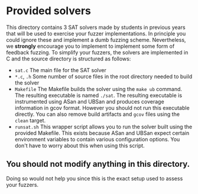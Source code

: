 # Provided solvers

This directory contains 3 SAT solvers made by students in previous years that will be used to exercise your fuzzer implementations.
In principle you could ignore these and implement a dumb fuzzing scheme.
Nevertheless, we **strongly** encourage you to implement to implement some form of feedback fuzzing.
To simplify your fuzzers, the solvers are implemented in C and the source directory is structured as follows:

- `sat.c` The main file for the SAT solver
- `*.c`, `.h` Some number of source files in the root directory needed to build the solver
- `Makefile` The Makefile builds the solver using the `make ub` command. The resulting executable is named `./sat`. The resulting executable is instrumented using ASan and UBSan and produces coverage information in gcov format. However you should not run this executable directly. You can also remove build artifacts and `gcov` files using the `clean` target.
- `runsat.sh` This wrapper script allows you to run the solver built using the provided Makefile. This exists because ASan and UBSan expect certain environment variables to contain various configuration options. You don't have to worry about this when using this script.

## You should not modify anything in this directory.

Doing so would not help you since this is the exact setup used to assess your fuzzers.

